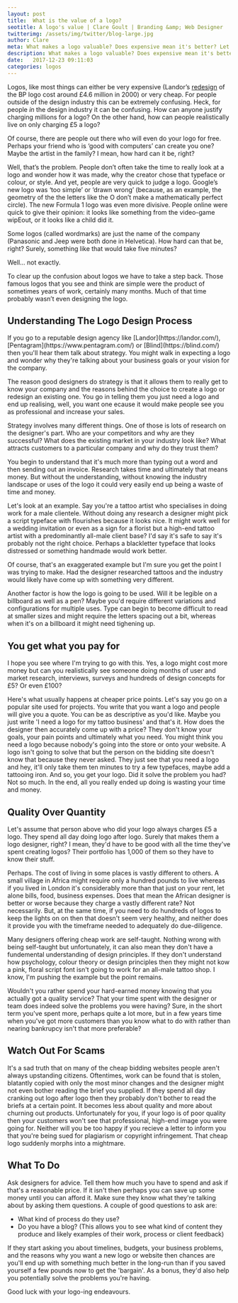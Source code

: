 ```yaml
---
layout: post
title:  What is the value of a logo?
seotitle: A logo's value | Clare Goult | Branding &amp; Web Designer
twitterimg: /assets/img/twitter/blog-large.jpg
author: Clare
meta: What makes a logo valuable? Does expensive mean it's better? Let's find out!
description: What makes a logo valuable? Does expensive mean it's better? Let's find out!
date:   2017-12-23 09:11:03
categories: logos
---
```


<div class="content-container indented" markdown="1">

Logos, like most things can either be very expensive (Landor’s [redesign](https://landor.com/work/bp)
 of the BP logo cost around £4.6 million in 2000) or very cheap. For people outside of the design industry this can be extremely confusing. Heck, for people _in_ the design industry it can be confusing. How can anyone justify charging millions for a logo? On the other hand, how can people realistically live on only charging £5 a logo?

Of course, there are people out there who will even do your logo for free. Perhaps your friend who is ‘good with computers’ can create you one? Maybe the artist in the family? I mean, how hard can it be, right?

Well, that’s the problem. People don’t often take the time to really look at a logo and wonder how it was made, why the creator chose that typeface or colour, or style. And yet, people are very quick to judge a logo. Google’s new logo was ‘too simple’ or ‘drawn wrong’ (because, as an example, the geometry of the the letters like the O don’t make a mathematically perfect circle). The new Formula 1 logo was even more divisive. People online were quick to give their opinion: it looks like something from the video-game wipEout, or it looks like a child did it.

Some logos (called wordmarks) are just the name of the company (Panasonic and Jeep were both done in Helvetica). How hard can that be, right? Surely, something like that would take five minutes?

Well… not exactly.

To clear up the confusion about logos we have to take a step back. Those famous logos that you see and think are simple were the product of sometimes years of work, certainly many months. Much of that time probably wasn’t even designing the logo.

<h2 class="section-title"> Understanding The Logo Design Process</h2>
If you go to a reputable design agency like [Landor](https://landor.com/), [Pentagram](https://www.pentagram.com/) or [Blind](https://blind.com/) then you'll hear them talk about strategy. You might walk in expecting a logo and wonder why they're talking about your business goals or your vision for the company.

The reason good designers do strategy is that it allows them to really get to know your company and the reasons behind the choice to create a logo or redesign an existing one. You go in telling them you just need a logo and end up realising, well, you want one ecause it would make people see you as professional and increase your sales.

Strategy involves many different things. One of those is lots of research on the designer's part. Who are your competitors and why are they successful? What does the existing market in your industry look like? What attracts customers to a particular company and why do they trust them?

You begin to understand that it's much more than typing out a word and then sending out an invoice. Research takes time and ultimately that means money. But without the understanding, without knowing the industry landscape or uses of the logo it could very easily end up being a waste of time and money.

Let's look at an example. Say you're a tattoo artist who specialises in doing work for a male clientele. Without doing any research a designer might pick a script typeface with flourishes because it looks nice. It might work well for a wedding invitation or even as a sign for a florist but a high-end tattoo artist with a predominantly all-male client base? I'd say it's safe to say it's probably not the right choice. Perhaps a blackletter typeface that looks distressed or something handmade would work better.

Of course, that's an exaggerated example but I'm sure you get the point I was trying to make. Had the designer researched tattoos and the industry would likely have come up with something very different.

Another factor is how the logo is going to be used. Will it be legible on a billboard as well as a pen? Maybe you'd require different variations and configurations for multiple uses. Type can begin to become difficult to read at smaller sizes and might require the letters spacing out a bit, whereas when it's on a billboard it might need tighening up.

<h2 class="section-title"> You get what you pay for </h2>

I hope you see where I'm trying to go with this. Yes, a logo might cost more money but can you realistically see someone doing months of user and market research, interviews, surveys and hundreds of design concepts for £5? Or even £100?

Here's what usually happens at cheaper price points. Let's say you go on a popular site used for projects. You write that you want a logo and people will give you a quote. You can be as descriptive as you'd like. Maybe you just write 'I need a logo for my tattoo business' and that's it. How does the designer then accurately come up with a price? They don't know your goals, your pain points and ultimately what you need. You might think you need a logo because nobody's going into the store or onto your website. A logo isn't going to solve that but the person on the bidding site doesn't know that because they never asked. They just see that you need a logo and hey, it'll only take them ten minutes to try a few typefaces, maybe add a tattooing iron. And so, you get your logo. Did it solve the problem you had? Not so much. In the end, all you really ended up doing is wasting your time and money.

<h2 class="section-title"> Quality Over Quantity </h2>
Let's assume that person above who did your logo always charges £5 a logo. They spend all day doing logo after logo. Surely that makes them a logo designer, right? I mean, they'd have to be good with all the time they've spent creating logos? Their portfolio has 1,000 of them so they have to know their stuff.

Perhaps. The cost of living in some places is vastly different to others. A small village in Africa might require only a hundred pounds to live whereas if you lived in London it's considerably more than that just on your rent, let alone bills, food, business expenses. Does that mean the African designer is better or worse because they charge a vastly different rate? Not necessarily. But, at the same time, if you need to do hundreds of logos to keep the lights on on then that doesn't seem very healthy, and neither does it provide you with the timeframe needed to adequately do due-diligence.

Many designers offering cheap work are self-taught. Nothing wrong with being self-taught but unfortunately, it can also mean they don't have a fundemental understanding of design principles. If they don't understand how psychology, colour theory or design principles then they might not kow a pink, floral script font isn't going to work for an all-male tattoo shop. I know, I'm pushing the example but the point remains.

Wouldn't you rather spend your hard-earned money knowing that you actually got a quality service? That your time spent with the designer or team does indeed solve the problems you were having? Sure, in the short term you've spent more, perhaps quite a lot more, but in a few years time when you've got more customers than you know what to do with rather than nearing bankrupcy isn't that more preferable?

<h2 class="section-title"> Watch Out For Scams </h2>
It's a sad truth that on many of the cheap bidding websites people aren't always upstanding citizens. Oftentimes, work can be found that is stolen, blatantly copied with only the most minor changes and the designer might not even bother reading the brief you supplied. If they spend all day cranking out logo after logo then they probably don't bother to read the briefs at a certain point. It becomes less about quality and more about churning out products. Unfortunately for you, if your logo is of poor quality then your customers won't see that professional, high-end image you were going for. Neither will you be too happy if you recieve a letter to inform you that you're being sued for plagiarism or copyright infringement. That cheap logo suddenly morphs into a mightmare.

<h2 class="section-title"> What To Do </h2>
Ask designers for advice. Tell them how much you have to spend and ask if that's a reasonable price. If it isn't then perhaps you can save up some money until you can afford it. Make sure they know what they're talking about by asking them questions. A couple of good questions to ask are:

- What kind of process do they use?
- Do you have a blog? (This allows you to see what kind of content they produce and likely examples of their work, process or client feedback)

If they start asking you about timelines, budgets, your business problems, and the reasons why you want a new logo or website then chances are you'll end up with something much better in the long-run than if you saved yourself a few pounds now to get the 'bargain'. As a bonus, they'd also help you potentially solve the problems you're having.

Good luck with your logo-ing endeavours.



</div>